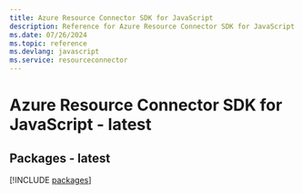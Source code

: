 ```yaml
---
title: Azure Resource Connector SDK for JavaScript
description: Reference for Azure Resource Connector SDK for JavaScript
ms.date: 07/26/2024
ms.topic: reference
ms.devlang: javascript
ms.service: resourceconnector
---
```

# Azure Resource Connector SDK for JavaScript - latest
## Packages - latest
[!INCLUDE [packages](resource-connector-index.md)]